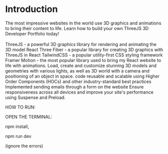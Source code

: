 <h1>Introduction</h1>
The most impressive websites in the world use 3D graphics and animations to bring their content to life. Learn how to build your own ThreeJS 3D Developer Portfolio today!
<br></br>
ThreeJS - a powerful 3D graphics library for rendering and animating the 3D model
React Three Fiber - a popular library for creating 3D graphics with ThreeJS in React
TailwindCSS - a popular utility-first CSS styling framework
Framer Motion - the most popular library used to bring my React website to life with animations.
Load, create and customize stunning 3D models and geometries with various lights, as well as 3D world with a camera and positioning of an object in space.
code reusable and scalable using Higher Order Components (HOCs) and other industry-standard best practices
Implemented sending emails through a form on the website
Ensure responsiveness across all devices and improve your site's performance using Suspense and Preload.

HOW TO RUN:

OPEN THE TERMINAL:

npm install,

npm run dev

(ignore the errors)
